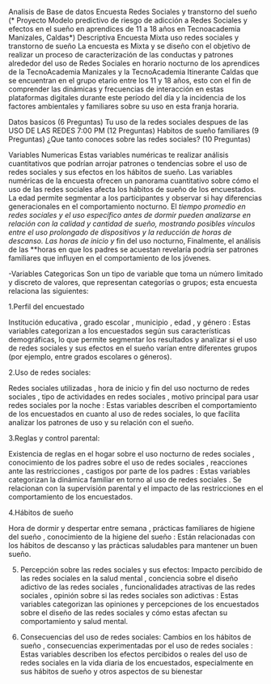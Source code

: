 Analisis de Base de datos Encuesta Redes Sociales y transtorno del sueño (* Proyecto Modelo predictivo de riesgo de adicción a Redes Sociales y efectos en el sueño en aprendices de 11 a 18 años en Tecnoacademia Manizales, Caldas*)
Descriptiva
Encuesta Mixta uso redes sociales y transtorno de sueño
La encuesta es Mixta y se diseño con el objetivo de realizar un proceso de caracterización de las conductas y patrones alrededor del uso de Redes Sociales en horario nocturno de los aprendices de la TecnoAcademia Manizales y la TecnoAcademia Itinerante Caldas que se encuentran en el grupo etario entre los 11 y 18 años, esto con el fin de comprender las dinámicas y frecuencias de interacción en estas plataformas digitales durante este período del día y la incidencia de los factores ambientales y familiares sobre su uso en esta franja horaria.

Datos basicos (6 Preguntas) Tu uso de la redes sociales despues de las USO DE LAS REDES 7:00 PM (12 Preguntas) Habitos de sueño familiares (9 Preguntas) ¿Que tanto conoces sobre las redes sociales? (10 Preguntas)

Variables Numericas Estas variables numéricas te realizar análisis cuantitativos que podrían arrojar patrones o tendencias sobre el uso de redes sociales y sus efectos en los hábitos de sueño.
Las variables numéricas de la encuesta ofrecen un panorama cuantitativo sobre cómo el uso de las redes sociales afecta los hábitos de sueño de los encuestados. La edad permite segmentar a los participantes y observar si hay diferencias generacionales en el comportamiento nocturno. El *tiempo promedio en redes sociales y el uso específico antes de dormir pueden analizarse en relación con la calidad y cantidad de sueño, mostrando posibles vínculos entre el uso prolongado de dispositivos y la reducción de horas de descanso. Las horas de inicio y* fin del uso nocturno, Finalmente, el análisis de las **horas en que los padres se acuestan revelaría podría ser patrones familiares que influyen en el comportamiento de los jóvenes.

-Variables Categoricas Son un tipo de variable que toma un número limitado y discreto de valores, que representan categorías o grupos; esta encuesta relaciona las siguientes:

1.Perfil del encuestado

Institución educativa , grado escolar , municipio , edad , y género : Estas variables categorizan a los encuestados según sus características demográficas, lo que permite segmentar los resultados y analizar si el uso de redes sociales y sus efectos en el sueño varían entre diferentes grupos (por ejemplo, entre grados escolares o géneros).

2.Uso de redes sociales:

Redes sociales utilizadas , hora de inicio y fin del uso nocturno de redes sociales , tipo de actividades en redes sociales , motivo principal para usar redes sociales por la noche : Estas variables describen el comportamiento de los encuestados en cuanto al uso de redes sociales, lo que facilita analizar los patrones de uso y su relación con el sueño.

3.Reglas y control parental:

Existencia de reglas en el hogar sobre el uso nocturno de redes sociales , conocimiento de los padres sobre el uso de redes sociales , reacciones ante las restricciones , castigos por parte de los padres : Estas variables categorizan la dinámica familiar en torno al uso de redes sociales . Se relacionan con la supervisión parental y el impacto de las restricciones en el comportamiento de los encuestados.

4.Hábitos de sueño

Hora de dormir y despertar entre semana , prácticas familiares de higiene del sueño , conocimiento de la higiene del sueño : Están relacionadas con los hábitos de descanso y las prácticas saludables para mantener un buen sueño.

5. Percepción sobre las redes sociales y sus efectos: Impacto percibido de las redes sociales en la salud mental , conciencia sobre el diseño adictivo de las redes sociales , funcionalidades atractivas de las redes sociales , opinión sobre si las redes sociales son adictivas : Estas variables categorizan las opiniones y percepciones de los encuestados sobre el diseño de las redes sociales y cómo estas afectan su comportamiento y salud mental.

6. Consecuencias del uso de redes sociales: Cambios en los hábitos de sueño , consecuencias experimentadas por el uso de redes sociales : Estas variables describen los efectos percibidos o reales del uso de redes sociales en la vida diaria de los encuestados, especialmente en sus hábitos de sueño y otros aspectos de su bienestar
